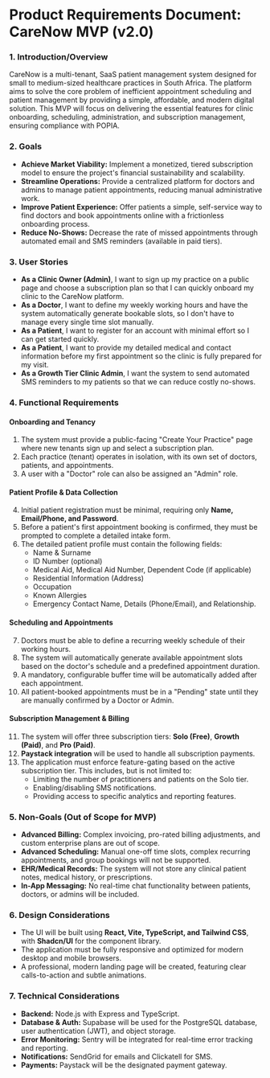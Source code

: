# **Product Requirements Document: CareNow MVP (v2.0)**

### **1\. Introduction/Overview**

CareNow is a multi-tenant, SaaS patient management system designed for small to medium-sized healthcare practices in South Africa. The platform aims to solve the core problem of inefficient appointment scheduling and patient management by providing a simple, affordable, and modern digital solution. This MVP will focus on delivering the essential features for clinic onboarding, scheduling, administration, and subscription management, ensuring compliance with POPIA.

### **2\. Goals**

* **Achieve Market Viability:** Implement a monetized, tiered subscription model to ensure the project's financial sustainability and scalability.  
* **Streamline Operations:** Provide a centralized platform for doctors and admins to manage patient appointments, reducing manual administrative work.  
* **Improve Patient Experience:** Offer patients a simple, self-service way to find doctors and book appointments online with a frictionless onboarding process.  
* **Reduce No-Shows:** Decrease the rate of missed appointments through automated email and SMS reminders (available in paid tiers).

### **3\. User Stories**

* **As a Clinic Owner (Admin)**, I want to sign up my practice on a public page and choose a subscription plan so that I can quickly onboard my clinic to the CareNow platform.  
* **As a Doctor**, I want to define my weekly working hours and have the system automatically generate bookable slots, so I don't have to manage every single time slot manually.  
* **As a Patient**, I want to register for an account with minimal effort so I can get started quickly.  
* **As a Patient**, I want to provide my detailed medical and contact information before my first appointment so the clinic is fully prepared for my visit.  
* **As a Growth Tier Clinic Admin**, I want the system to send automated SMS reminders to my patients so that we can reduce costly no-shows.

### **4\. Functional Requirements**

#### **Onboarding and Tenancy**

1. The system must provide a public-facing "Create Your Practice" page where new tenants sign up and select a subscription plan.  
2. Each practice (tenant) operates in isolation, with its own set of doctors, patients, and appointments.  
3. A user with a "Doctor" role can also be assigned an "Admin" role.

#### **Patient Profile & Data Collection**

4. Initial patient registration must be minimal, requiring only **Name, Email/Phone, and Password**.  
5. Before a patient's first appointment booking is confirmed, they must be prompted to complete a detailed intake form.  
6. The detailed patient profile must contain the following fields:  
   * Name & Surname  
   * ID Number (optional)  
   * Medical Aid, Medical Aid Number, Dependent Code (if applicable)  
   * Residential Information (Address)  
   * Occupation  
   * Known Allergies  
   * Emergency Contact Name, Details (Phone/Email), and Relationship.

#### **Scheduling and Appointments**

7. Doctors must be able to define a recurring weekly schedule of their working hours.  
8. The system will automatically generate available appointment slots based on the doctor's schedule and a predefined appointment duration.  
9. A mandatory, configurable buffer time will be automatically added after each appointment.  
10. All patient-booked appointments must be in a "Pending" state until they are manually confirmed by a Doctor or Admin.

#### **Subscription Management & Billing**

11. The system will offer three subscription tiers: **Solo (Free)**, **Growth (Paid)**, and **Pro (Paid)**.  
12. **Paystack integration** will be used to handle all subscription payments.  
13. The application must enforce feature-gating based on the active subscription tier. This includes, but is not limited to:  
    * Limiting the number of practitioners and patients on the Solo tier.  
    * Enabling/disabling SMS notifications.  
    * Providing access to specific analytics and reporting features.

### **5\. Non-Goals (Out of Scope for MVP)**

* **Advanced Billing:** Complex invoicing, pro-rated billing adjustments, and custom enterprise plans are out of scope.  
* **Advanced Scheduling:** Manual one-off time slots, complex recurring appointments, and group bookings will not be supported.  
* **EHR/Medical Records:** The system will not store any clinical patient notes, medical history, or prescriptions.  
* **In-App Messaging:** No real-time chat functionality between patients, doctors, or admins will be included.

### **6\. Design Considerations**

* The UI will be built using **React, Vite, TypeScript, and Tailwind CSS**, with **Shadcn/UI** for the component library.  
* The application must be fully responsive and optimized for modern desktop and mobile browsers.  
* A professional, modern landing page will be created, featuring clear calls-to-action and subtle animations.

### **7\. Technical Considerations**

* **Backend:** Node.js with Express and TypeScript.  
* **Database & Auth:** Supabase will be used for the PostgreSQL database, user authentication (JWT), and object storage.  
* **Error Monitoring:** Sentry will be integrated for real-time error tracking and reporting.  
* **Notifications:** SendGrid for emails and Clickatell for SMS.  
* **Payments:** Paystack will be the designated payment gateway.